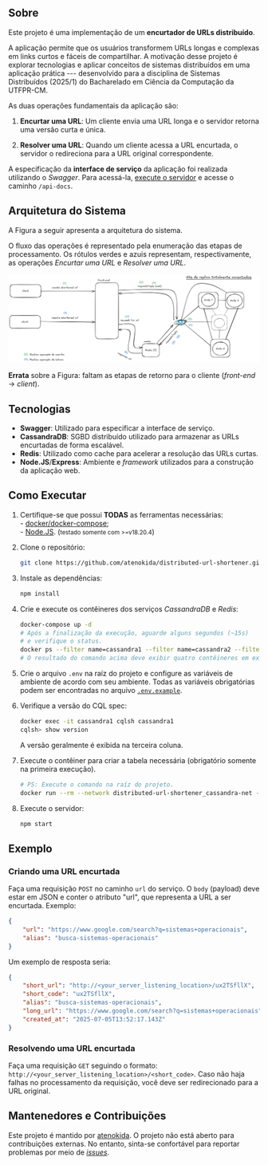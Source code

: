 
## Sobre

Este projeto é uma implementação de um **encurtador de URLs distribuído**.

A aplicação permite que os usuários transformem URLs longas e complexas em links curtos e fáceis de compartilhar. A motivação desse projeto é explorar tecnologias e aplicar conceitos de sistemas distribuídos em uma aplicação prática --- desenvolvido para a disciplina de Sistemas Distribuídos (2025/1) do Bacharelado em Ciência da Computação da UTFPR-CM.

  

As duas operações fundamentais da aplicação são:

1. **Encurtar uma URL**: Um cliente envia uma URL longa e o servidor retorna uma versão curta e única.

2. **Resolver uma URL**: Quando um cliente acessa a URL encurtada, o servidor o redireciona para a URL original correspondente.

A especificação da **interface de serviço** da aplicação foi realizada utilizando o *Swagger*. Para acessá-la, [execute o servidor](#como-executar) e acesse o caminho `/api-docs`.

## Arquitetura do Sistema

A Figura a seguir apresenta a arquitetura do sistema.

O fluxo das operações é representado pela enumeração das etapas de processamento. Os rótulos verdes e azuis representam, respectivamente, as operações *Encurtar uma URL* e *Resolver uma URL*.

  

![Arquitetura do Sistema](architecture.png)

  

**Errata** sobre a Figura: faltam as etapas de retorno para o cliente (*front-end* -> *client*).

  

## Tecnologias

 - **Swagger**: Utilizado para especificar a interface de serviço.
 - **CassandraDB**: SGBD distribuído utilizado para armazenar as URLs encurtadas de forma escalável.
 - **Redis**: Utilizado como cache para acelerar a resolução das URLs curtas.
 - **Node.JS**/**Express**: Ambiente e *framework* utilizados para a construção da aplicação web.

## Como Executar

1. Certifique-se que possui **TODAS** as ferramentas necessárias:  
		- [docker/docker-compose](https://docs.docker.com/compose/install/);  
		- [Node.JS](https://nodejs.org/en/download). (<small>testado somente com >=v18.20.4</small>)  
  
2. Clone o repositório:
	```bash
	git clone https://github.com/atenokida/distributed-url-shortener.git
	```

3. Instale as dependências:
	```bash
	npm install
	```

4. Crie e execute os contêineres dos serviços *CassandraDB* e *Redis*:
	```bash
	docker-compose up -d
	# Após a finalização da execução, aguarde alguns segundos (~15s)
	# e verifique o status.
	docker ps --filter name=cassandra1 --filter name=cassandra2 --filter name=cassandra3 --filter name=redis
	# O resultado do comando acima deve exibir quatro contêineres em execução.
	```

5. Crie o arquivo ``.env`` na raíz do projeto e configure as variáveis de ambiente de acordo com seu ambiente. Todas as variáveis obrigatórias podem ser encontradas no arquivo [``.env.example``](https://github.com/atenokida/distributed-url-shortener/blob/main/.env.example).
   
6. Verifique a versão do CQL spec:
	```bash
	docker exec -it cassandra1 cqlsh cassandra1
	cqlsh> show version
	```
	A versão geralmente é exibida na terceira coluna.

7. Execute o contêiner para criar a tabela necessária (obrigatório somente na primeira execução).
	```bash
	# PS: Execute o comando na raíz do projeto.
	docker run --rm --network distributed-url-shortener_cassandra-net -v "$(pwd)/init.cql:/scripts/data.cql" -e CQLSH_HOST=cassandra1 -e CQLSH_PORT=9042 -e CQLVERSION=<sua-versão-obtida-no-passo-6> nuvo/docker-cqlsh
	```
8. Execute o servidor:
	```bash
	npm start
	```
## Exemplo
### Criando uma URL encurtada
Faça uma requisição ``POST`` no caminho ``url`` do serviço. O ``body`` (payload) deve estar em JSON e conter o atributo "url", que representa a URL a ser encurtada.
Exemplo:
```JSON
{ 
	"url": "https://www.google.com/search?q=sistemas+operacionais",
	"alias": "busca-sistemas-operacionais"
}
```
Um exemplo de resposta seria:
```JSON
{
	"short_url": "http://<your_server_listening_location>/ux2TSfllX",
	"short_code": "ux2TSfllX",
	"alias": "busca-sistemas-operacionais",
	"long_url": "https://www.google.com/search?q=sistemas+operacionais",
	"created_at": "2025-07-05T13:52:17.143Z"
}
```

### Resolvendo uma URL encurtada
Faça uma requisição ``GET`` seguindo o formato: ``http://<your_server_listening_location>/<short_code>``.
Caso não haja falhas no processamento da requisição, você deve ser redirecionado para a URL original.

## Mantenedores e Contribuições
Este projeto é mantido por [atenokida](https://github.com/atenokida). O projeto não está aberto para contribuições externas. No entanto, sinta-se confortável para reportar problemas por meio de *[issues](https://github.com/atenokida/distributed-url-shortener/issues/new)*.